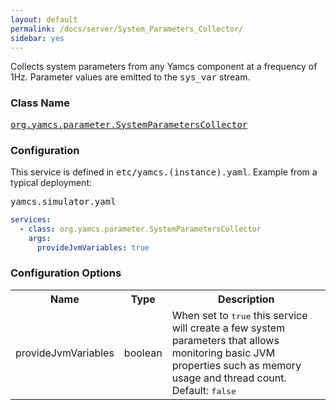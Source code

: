 ```yaml
---
layout: default
permalink: /docs/server/System_Parameters_Collector/
sidebar: yes
---
```


Collects system parameters from any Yamcs component at a frequency of 1Hz. Parameter values are emitted to the <tt>sys_var</tt> stream.

### Class Name
[<tt>org.yamcs.parameter.SystemParametersCollector</tt>](https://javadoc.io/page/org.yamcs/yamcs-core/latest/org/yamcs/parameter/SystemParametersCollector.html)

### Configuration

This service is defined in <tt>etc/yamcs.(instance).yaml</tt>. Example from a typical deployment:

<pre class="r header">yamcs.simulator.yaml</pre>
```yaml
services:
  - class: org.yamcs.parameter.SystemParametersCollector
    args:
      provideJvmVariables: true
```

### Configuration Options

<table class="inline">
  <tr>
    <th>Name</th>
    <th>Type</th>
    <th>Description</th>
  </tr>
  <tr>
    <td class="code">provideJvmVariables</td>
    <td class="code">boolean</td>
    <td>When set to <tt>true</tt> this service will create a few system parameters that allows monitoring basic JVM properties such as memory usage and thread count. Default: <tt>false</tt></td>
  </tr>
</table>
